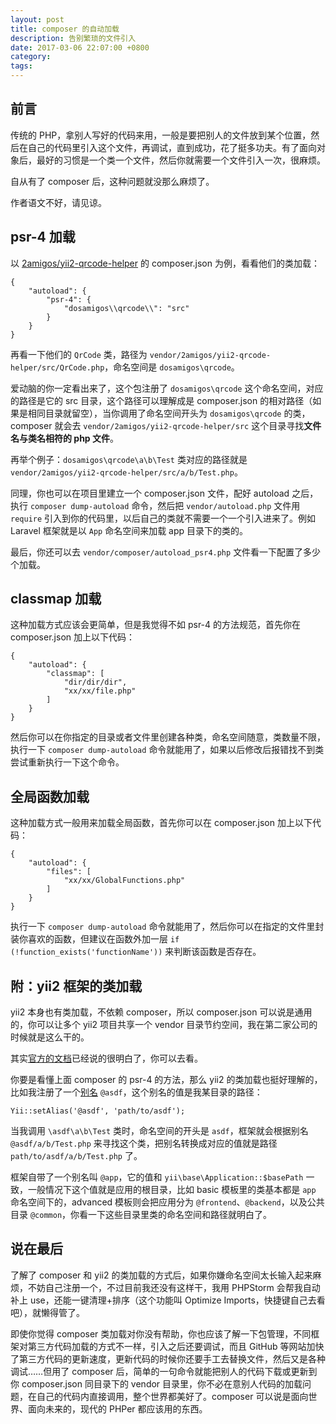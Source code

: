 ```yaml
---
layout: post
title: composer 的自动加载
description: 告别繁琐的文件引入
date: 2017-03-06 22:07:00 +0800
category:
tags:
---
```


## 前言

传统的 PHP，拿别人写好的代码来用，一般是要把别人的文件放到某个位置，然后在自己的代码里引入这个文件，再调试，直到成功，花了挺多功夫。有了面向对象后，最好的习惯是一个类一个文件，然后你就需要一个文件引入一次，很麻烦。

自从有了 composer 后，这种问题就没那么麻烦了。

作者语文不好，请见谅。

## psr-4 加载

以 [2amigos/yii2-qrcode-helper](https://github.com/2amigos/yii2-qrcode-helper) 的 composer.json 为例，看看他们的类加载：

```
{
    "autoload": {
        "psr-4": {
            "dosamigos\\qrcode\\": "src"
        }
    }
}
```

再看一下他们的 `QrCode` 类，路径为 `vendor/2amigos/yii2-qrcode-helper/src/QrCode.php`，命名空间是 `dosamigos\qrcode`。

爱动脑的你一定看出来了，这个包注册了 `dosamigos\qrcode` 这个命名空间，对应的路径是它的 src 目录，这个路径可以理解成是 composer.json 的相对路径（如果是相同目录就留空），当你调用了命名空间开头为 `dosamigos\qrcode` 的类，composer 就会去 `vendor/2amigos/yii2-qrcode-helper/src` 这个目录寻找**文件名与类名相符的 php 文件**。

再举个例子：`dosamigos\qrcode\a\b\Test` 类对应的路径就是 `vendor/2amigos/yii2-qrcode-helper/src/a/b/Test.php`。

同理，你也可以在项目里建立一个 composer.json 文件，配好 autoload 之后，执行 `composer dump-autoload` 命令，然后把 `vendor/autoload.php` 文件用 `require` 引入到你的代码里，以后自己的类就不需要一个一个引入进来了。例如 Laravel 框架就是以 `App` 命名空间来加载 app 目录下的类的。

最后，你还可以去 `vendor/composer/autoload_psr4.php` 文件看一下配置了多少个加载。

## classmap 加载

这种加载方式应该会更简单，但是我觉得不如 psr-4 的方法规范，首先你在 composer.json 加上以下代码：

```
{
    "autoload": {
        "classmap": [
            "dir/dir/dir",
            "xx/xx/file.php"
        ]
    }
}
```

然后你可以在你指定的目录或者文件里创建各种类，命名空间随意，类数量不限，执行一下 `composer dump-autoload` 命令就能用了，如果以后修改后报错找不到类尝试重新执行一下这个命令。

## 全局函数加载

这种加载方式一般用来加载全局函数，首先你可以在 composer.json 加上以下代码：

```
{
    "autoload": {
        "files": [
            "xx/xx/GlobalFunctions.php"
        ]
    }
}
```

执行一下 `composer dump-autoload` 命令就能用了，然后你可以在指定的文件里封装你喜欢的函数，但建议在函数外加一层 `if (!function_exists('functionName'))` 来判断该函数是否存在。

## 附：yii2 框架的类加载

yii2 本身也有类加载，不依赖 composer，所以 composer.json 可以说是通用的，你可以让多个 yii2 项目共享一个 vendor 目录节约空间，我在第二家公司的时候就是这么干的。

其实[官方的文档](https://github.com/yiisoft/yii2/blob/master/docs/guide-zh-CN/concept-autoloading.md)已经说的很明白了，你可以去看。

你要是看懂上面 composer 的 psr-4 的方法，那么 yii2 的类加载也挺好理解的，比如我注册了一个[别名](https://github.com/yiisoft/yii2/blob/master/docs/guide-zh-CN/concept-aliases.md) `@asdf`，这个别名的值是我某目录的路径：

```
Yii::setAlias('@asdf', 'path/to/asdf');
```

当我调用 `\asdf\a\b\Test` 类时，命名空间的开头是 `asdf`，框架就会根据别名 `@asdf/a/b/Test.php` 来寻找这个类，把别名转换成对应的值就是路径 `path/to/asdf/a/b/Test.php` 了。

框架自带了一个别名叫 `@app`，它的值和 `yii\base\Application::$basePath` 一致，一般情况下这个值就是应用的根目录，比如 basic 模板里的类基本都是 `app` 命名空间下的，advanced 模板则会把应用分为 `@frontend`、`@backend`，以及公共目录 `@common`，你看一下这些目录里类的命名空间和路径就明白了。

## 说在最后

了解了 composer 和 yii2 的类加载的方式后，如果你嫌命名空间太长输入起来麻烦，不妨自己注册一个，不过目前我还没有这样干，我用 PHPStorm 会帮我自动补上 use，还能一键清理+排序（这个功能叫 Optimize Imports，快捷键自己去看吧），就懒得管了。

即使你觉得 composer 类加载对你没有帮助，你也应该了解一下包管理，不同框架对第三方代码加载的方式不一样，引入之后还要调试，而且 GitHub 等网站加快了第三方代码的更新速度，更新代码的时候你还要手工去替换文件，然后又是各种调试……但用了 composer 后，简单的一句命令就能把别人的代码下载或更新到你 composer.json 同目录下的 vendor 目录里，你不必在意别人代码的加载问题，在自己的代码内直接调用，整个世界都美好了。composer 可以说是面向世界、面向未来的，现代的 PHPer 都应该用的东西。
